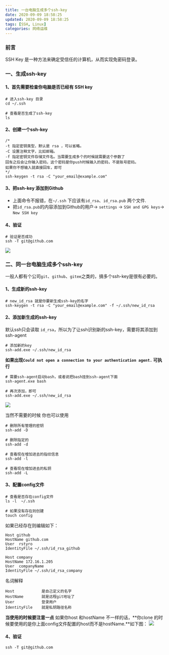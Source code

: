 ```yaml
---
title: 一台电脑生成多个ssh-key
date: 2020-09-09 18:58:25
updated: 2020-09-09 18:58:25
tags: [SSH, Linux]
categories: 网络运维
---
```

### 前言
SSH Key 是一种方法来确定受信任的计算机，从而实现免密码登录。
### 一、生成ssh-key
#### 1、首先需要检查你电脑是否已经有 SSH key
```
# 进入ssh-key 目录
cd ~/.ssh

# 查看是否生成了ssh-key
ls
```

#### 2、创建一个ssh-key
```shell
/*
-t 指定密钥类型，默认是 rsa ，可以省略。
-C 设置注释文字，比如邮箱。
-f 指定密钥文件存储文件名。当需要生成多个的时候就需要这个参数了
回车之后会让你输入密码，这个密码是你push时候输入的密码，不是账号密码。
如果你不想输入就直接回车，即可
*/
ssh-keygen -t rsa -C "your_email@example.com"
```

#### 3、把ssh-key 添加到Github
- 上面命令不报错，在`~/.ssh` 下应该有`id_rsa`、`id_rsa.pub` 两个文件.
- 把`id_rsa.pub`的内容添加到Github的用户-> `settings` -> `SSH and GPG keys`-> `New SSH key` 

#### 4、验证
```
# 验证是否成功
ssh -T git@github.com
```
![](ssh-test-success.png)

### 二、同一台电脑生成多个ssh-key
一般人都有个公司`git`、`github`、`gitee`之类的，搞多个ssh-key是很有必要的。
#### 1、生成新的ssh-key
```
# new_id_rsa 就是你要新生成ssh-key的名字
ssh-keygen -t rsa -C "your_email@example.com" -f ~/.ssh/new_id_rsa
```

#### 2、添加新生成的ssh-key
默认ssh只会读取 `id_rsa`，所以为了让ssh识别新的ssh-key，需要将其添加到ssh-agent
```
# 添加新的key
ssh-add.exe ~/.ssh/new_id_rsa
```

**如果出现`Could not open a connection to your authentication agent.` 可执行**
```
# 需要ssh-agent启动bash，或者说把bash挂到ssh-agent下面
ssh-agent.exe bash

# 再次添加，即可
ssh-add.exe ~/.ssh/new_id_rsa
```

![](ssh-add.png)

当然不需要的时候 你也可以使用
```
# 删除所有管理的密钥
ssh-add -D 

# 删除指定的
ssh-add -d 

# 查看现在增加进去的指纹信息
ssh-add -l 

# 查看现在增加进去的私钥
ssh-add -L 

```
#### 3、配置config文件
```
# 查看是否存在config文件
ls -l  ~/.ssh

# 如果没有存在则创建
touch config
```
如果已经存在则编辑如下：
```
Host github
HostName github.com
User  rstyro
IdentityFile ~/.ssh/id_rsa_github

Host company
HostName 172.16.1.205
User  companyName
IdentityFile ~/.ssh/id_rsa_company
```
名词解释
```
Host			是自己定义的名字
HostName		就是远程git地址了
User			登录用户
IdentityFile	就是私钥路径名称
```

**当使用的时候要注意一点**
如果你host 和hostName 不一样的话，**你clone 的时候要使用的是你上面config文件配置的host而不是hostName.**如下图：
![](host-clone.png)

#### 4、验证
```
ssh -T git@github.com
```